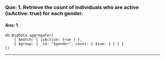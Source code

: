 ### Que: 1. Retrieve the count of individuals who are active (isActive: true) for each gender.

#### Ans: 1.

```
db.BigData.aggregate([
    { $match: { isActive: true } },
    { $group: { _id: "$gender", count: { $sum: 1 } } }
])

```

---
